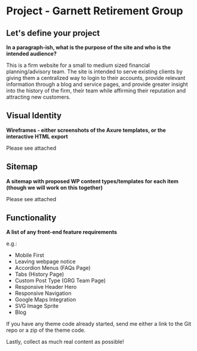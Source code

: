 # Project - Garnett Retirement Group

## Let's define your project

**In a paragraph-ish, what is the purpose of the site and who is the intended audience?**

This is a firm website for a small to medium sized financial planning/advisory team. The site is intended to serve existing clients by giving them a centralized way to login to their accounts, provide relevant information through a blog and service pages, and provide greater insight into the history of the firm, their team while affirming their reputation and attracting new customers.

## Visual Identity

**Wireframes - either screenshots of the Axure templates, or the interactive HTML export**

Please see attached

## Sitemap

**A sitemap with proposed WP content types/templates for each item (though we will work on this together)**

Please see attached


## Functionality

**A list of any front-end feature requirements**

e.g.:
- Mobile First
- Leaving webpage notice
- Accordion Menus (FAQs Page)
- Tabs (History Page)
- Custom Post Type (GRG Team Page)
- Responsive Header Hero
- Responsive Navigation
- Google Maps Integration
- SVG Image Sprite
- Blog

If you have any theme code already started, send me either a link to the Git repo or a zip of the theme code.

Lastly, collect as much real content as possible!
